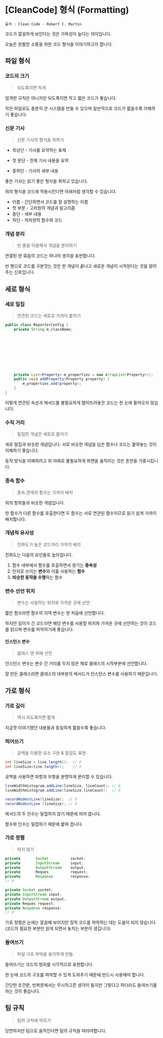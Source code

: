 # [CleanCode] 형식 (Formatting)

```
출처 : Clean Code - Robert C. Martin
```

코드가 깔끔하게 보인다는 것은 가독성이 높다는 의미입니다.

오늘은 원활한 소통을 위한 코드 형식을 이야기하고자 합니다.

## 파일 형식

### 코드의 크기

> 되도록이면 작게

엄격한 규칙은 아니지만 되도록이면 작고 짧은 코드가 좋습니다.

작은 파일로도 충분히 큰 시스템을 만들 수 있으며 일반적으로 코드가 짧을수록 이해하기 좋습니다.



### 신문 기사

> 신문 기사의 형식을 취하기

- 최상단 - 기사를 요약하는 표제

- 첫 문단 - 전체 기사 내용을 요약
- 중하단 - 기사의 세부 내용

좋은 기사는 읽기 좋은 형식을 취하고 있습니다.

위의 형식을 코드에 적용시킨다면 아래처럼 생각할 수 있습니다.

- 이름 - 간단하면서 코드를 잘 설명하는 이름
- 첫 부분 - 고차원의 개념과 알고리즘
- 중단 - 세부 내용
- 하단 - 저차원의 함수와 코드



### 개념 분리

> 빈 줄을 이용해서 개념을 분리하기

연결된 한 묶음의 코드는 하나의 생각을 표현합니다.

빈 행으로 코드를 구분짓는 것은 한 개념이 끝나고 새로운 개념이 시작된다는 것을 알려주는 신호입니다.



## 세로 형식

### 세로 밀집

> 연관된 코드는 세로로 가까이 붙이기

```java
public class ReporterConfig {
    private String m_className;
    
    
    
    
    
    
    
    
    
    private List<Property> m_properties = new ArrayList<Property>();
    public void addProperty(Property property) {
        m_properties.add(property);
    }
}
```

이렇게 연관된 속성과 메서드를 불필요하게 떨어뜨려놓은 코드는 한 눈에 들어오지 않습니다.



### 수직 거리

> 밀접한 개념은 세로로 붙이기

세로 밀집과 비슷한 개념입니다. 서로 비슷한 개념을 담은 함수나 코드는 붙여놓는 것이 이해하기 좋습니다.

동작 방식을 이해하려고 위 아래로 불필요하게 화면을 움직이는 것은 혼란을 가중시킵니다.



### 종속 함수

> 종속 관계의 함수는 가까이 배치

위의 항목들과 비슷한 개념입니다.

한 함수가 다른 함수를 호출한다면 두 함수는 서로 연관된 함수이므로 읽기 쉽게 가까이 배치합니다.



### 개념적 유사성

> 친화도가 높은 코드끼리 가까이 배치

친화도는 다음의 요인들로 높아집니다.

1. 함수 내부에서 함수를 호출하면서 생기는 **종속성**
2. 인자로 쓰이는 **변수**와 이를 사용하는 **함수**
3. **비슷한 동작을 수행**하는 함수



### 변수 선언 위치

> 변수는 사용하는 위치와 가까운 곳에 선언

짧은 함수라면 함수의 지역 변수는 맨 처음에 선언합니다.

하지만 길이가 긴 코드라면 해당 변수를 사용할 위치와 가까운 곳에 선언하는 것이 코드를 읽으며 변수를 파악하기에 좋습니다.

#### 인스턴스 변수

> 클래스 맨 위에 선언

인스턴스 변수는 변수 간 거리를 두지 않은 채로 클래스의 시작부분에 선언합니다.

잘 만든 클래스라면 클래스의 대부분의 메서드가 인스턴스 변수를 사용하기 때문입니다.



## 가로 형식

### 가로 길이

> 역시 되도록이면 짧게

지금껏 이야기했던 내용들과 동일하게 짧을수록 좋습니다.



### 띄어쓰기

> 공백을 이용한 요소 구분 & 밀접도 표현

```java
int lineSize = line.length();  // O
int lineSize=line.length();    // X
```

공백을 사용하면 좌항과 우항을 분명하게 분리할 수 있습니다.



```java
lineWidthHistogram.addLine(lineSize, lineCount); // O
lineWidthHistogram.addLine(lineSize,lineCount);  // X

recordWidestLine(lineSize);  // O
recordWidestLine (lineSize); // X
```

메서드의 두 인수는 밀접하지 않기 때문에 띄어 씁니다.

함수와 인수는 밀접하기 때문에 붙여 씁니다.



### 가로 정렬

> 하지 않기

```java
private       Socket          socket;
private       InputStream     input;
private       OutputStream    output;
private       Reques          request; 		
private       Response        response;
// X

private Socket socket;
private InputStream input;
private OutputStream output;
private Reques request; 		
private Response response;
// O
```

가로 정렬은 눈에는 깔끔해 보이지만 정작 코드를 파악하는 데는 도움이 되지 않습니다. (코드의 필요한 부분만 읽게 되면서 놓치는 부분이 생깁니다)



### 들여쓰기

> 파일 구조 파악을 용이하게 만듦

들여쓰기는 코드의 범위를 시각적으로 표현합니다.

한 눈에 코드의 구조를 파악할 수 있게 도와주기 때문에 반드시 사용해야 합니다.

간단한 조건문, 반복문에서는 무시하고픈 생각이 들지만 그렇다고 하더라도 들여쓰기를 하는 것이 좋습니다.



## 팀 규칙

> 팀의 규칙에 따르기

당연하지만 팀으로 움직인다면 팀의 규칙을 따라야합니다.
